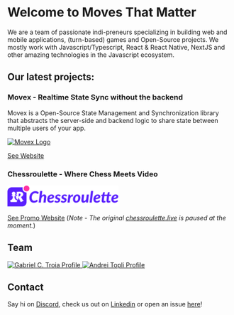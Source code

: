 # Welcome to Moves That Matter

We are a team of passionate indi-preneurs specializing in building web and mobile applications, (turn-based) games and Open-Source projects. 
We mostly work with Javascript/Typescript, React & React Native, NextJS and other amazing technologies in the Javascript ecosystem.

## Our latest projects:

### Movex - Realtime State Sync without the backend

Movex is a Open-Source State Management and Synchronization library that abstracts the server-side and backend logic to share state between multiple users of your app.

<a href="https://github.com/movesthatmatter/movex">
  <picture width="500">
    <source media="(prefers-color-scheme: dark)" srcset="https://user-images.githubusercontent.com/2099521/242976583-54e2af34-47d1-4152-8d11-ee79c73e2439.png" width="300">
    <img alt="Movex Logo" src="https://user-images.githubusercontent.com/2099521/242975504-a6faa334-a6b3-44b4-bf40-6ffcd27d9c08.png" width="300">
  </picture>
</a>

[See Website](https://movex.dev)

### Chessroulette - Where Chess Meets Video
<a href="https://github.com/movesthatmatter/chessroulette-web">
  <picture width="500">
    <source media="(prefers-color-scheme: dark)" srcset="https://raw.githubusercontent.com/movesthatmatter/chessroulette-web/master/src/components/Logo/assets/Logo_light_full.svg" width="250">
    <img alt="Chessroulette Logo" src="https://raw.githubusercontent.com/movesthatmatter/chessroulette-web/master/src/components/Logo/assets/Logo_dark_full.svg" width="250">
  </picture>
</a>

[See Promo Website](https://partner.chessroulette.live) (_Note - The original [chessroulette.live](https://chessroulette.live) is paused at the moment._)


## Team

<span>
  <a href="https://github.com/gabrielctroia">
  <img alt="Gabriel C. Troia Profile" src="https://avatars.githubusercontent.com/u/2099521?v=4" width="100" style="border-radius: 1000">
  </a>
</span>
<span>
  <a href="https://github.com/andreitopli">
  <img alt="Andrei Topli Profile" src="https://avatars.githubusercontent.com/u/159394?v=4" width="100" style="border-radius: 1000">
  </a>
</span>

## Contact
Say hi on [Discord](https://discord.gg/N8k447EmBh), check us out on [Linkedin](https://www.linkedin.com/company/moves-that-matter-llc) or open an issue [here](https://github.com/movesthatmatter/.github/issues)!
